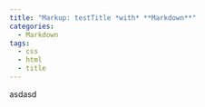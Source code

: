 ```yaml
---
title: "Markup: testTitle *with* **Markdown**"
categories:
  - Markdown
tags:
  - css
  - html
  - title
---
```



asdasd